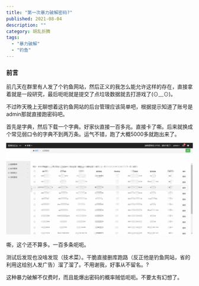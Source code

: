 ```yaml
---
title: "第一次暴力破解密码?"
published: 2021-08-04
description: ""
category: 胡乱折腾
tags: 
  - "暴力破解"
  - "钓鱼"
---
```


### 前言

前几天在群里有人发了个钓鱼网站，然后正义的我怎么能允许这样的存在，直接拿着就是一段研究，最后呃呃就是提交了点垃圾数据就去打游戏了(⊙﹏⊙)。

不过昨天晚上无聊想着这钓鱼网站的后台管理应该简单吧，根据提示知道了账号是admin那就直接跑密码吧。

首先是字典，然后下载一个字典。好家伙直接一百多兆。直接卡了嘶。后来就换成个常见弱口令的字典不到两万条。运气不错，跑了大概5000多就跑出来了。

![](assets/1628052651-image-1024x502.png)

嘶，这个还不算多。一百多条呃呃。

测试后发现也没啥发现（技术菜）。干脆直接删库跑路（反正他是钓鱼网站，省的利用这给别人发广告）溜了溜了。不用谢我，好事从不留名。?

这种暴力破解不仅费时，而且能爆出密码的概率贼低呃呃。不要太有幻想了。
